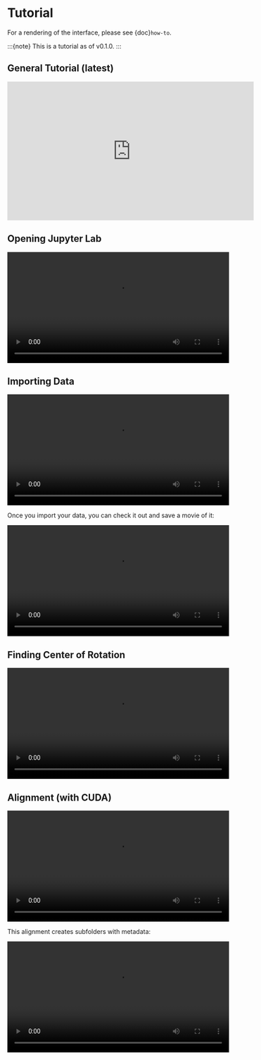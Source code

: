 # Tutorial

For a rendering of the interface, please see {doc}`how-to`.

:::{note}
This is a tutorial as of v0.1.0.
:::

## General Tutorial (latest)

<iframe width="560" height="315" src="https://www.youtube.com/embed/O2RJCL4x4JE" frameborder="0" allow="accelerometer; autoplay; clipboard-write; encrypted-media; gyroscope; picture-in-picture" allowfullscreen></iframe>

## Opening Jupyter Lab

<video controls width="100%">
  <source src="_static/videos/intro.mp4" type="video/mp4">
</video>

## Importing Data

<video controls width="100%">
  <source src="_static/videos/import.mp4" type="video/mp4">
</video>

Once you import your data, you can check it out and save a movie of it:

<video controls width="100%">
  <source src="_static/videos/looking_at_data_fast.mp4" type="video/mp4">
</video>

## Finding Center of Rotation

<video controls width="100%">
  <source src="_static/videos/center.mp4" type="video/mp4">
</video>

## Alignment (with CUDA)

<video controls width="100%">
  <source src="_static/videos/alignment.mp4" type="video/mp4">
</video>

This alignment creates subfolders with metadata:

<video controls width="100%">
  <source src="_static/videos/subdirs.mp4" type="video/mp4">
</video>
